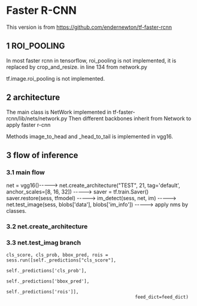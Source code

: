 # Faster R-CNN

This version is from <https://github.com/endernewton/tf-faster-rcnn>

## 1 ROI_POOLING

In most faster rcnn in tensorflow, roi_pooling is not implemented, it is replaced by crop_and_resize.  in line 134 from network.py 

tf.image.roi_pooling is not implemented.

## 2 architecture
The main class is NetWork implemented in tf-faster-rcnn/lib/nets/network.py
Then different backbones inherit from Network to apply faster r-cnn

Methods image_to_head and _head_to_tail is implemented in vgg16.


## 3 flow of inference

### 3.1 main flow 

net = vgg16()-----> net.create_architecture("TEST", 21, tag='default', anchor_scales=[8, 16, 32]) -----> saver = tf.train.Saver()  saver.restore(sess, tfmodel) -----> im_detect(sess, net, im) -----> net.test_image(sess, blobs['data'], blobs['im_info']) -----> apply nms by classes.

### 3.2 net.create_architecture



### 3.3 net.test_imag branch 

    cls_score, cls_prob, bbox_pred, rois = sess.run([self._predictions["cls_score"],
                                                     self._predictions['cls_prob'],
                                                     self._predictions['bbox_pred'],
                                                     self._predictions['rois']],
                                                    feed_dict=feed_dict)


